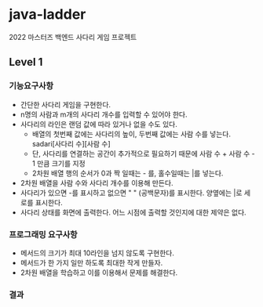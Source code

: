 # java-ladder
2022 마스터즈 백엔드 사다리 게임 프로젝트

## Level 1

### 기능요구사항

- 간단한 사다리 게임을 구현한다.
- n명의 사람과 m개의 사다리 개수를 입력할 수 있어야 한다.
- 사다리의 라인은 랜덤 값에 따라 있거나 없을 수도 있다.
  - 배열의 첫번째 값에는 사다리의 높이, 두번째 값에는 사람 수를 넣는다. sadari[사다리 수][사람 수]
  - 단, 사다리를 연결하는 공간이 추가적으로 필요하기 때문에 사람 수 + 사람 수 - 1 만큼 크기를 지정
  - 2차원 배열 행의 순서가 0과 짝 일때는 - 를, 홀수일때는 |를 넣는다.
- 2차원 배열을 사람 수와 사다리 개수를 이용해 만든다.
- 사다리가 있으면 -를 표시하고 없으면 " " (공백문자)를 표시한다. 양옆에는 |로 세로를 표시한다.
- 사다리 상태를 화면에 출력한다. 어느 시점에 출력할 것인지에 대한 제약은 없다.

### 프로그래밍 요구사항

- 메서드의 크기가 최대 10라인을 넘지 않도록 구현한다.
- 메서드가 한 가지 일만 하도록 최대한 작게 만들자.
- 2차원 배열을 학습하고 이를 이용해서 문제를 해결한다.

### 결과


